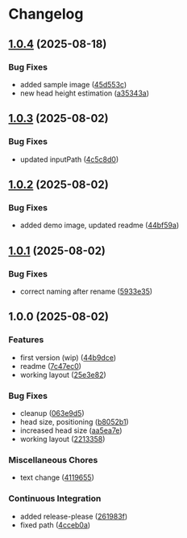 # Changelog

## [1.0.4](https://github.com/Gitsack/passport-image-generator/compare/v1.0.3...v1.0.4) (2025-08-18)


### Bug Fixes

* added sample image ([45d553c](https://github.com/Gitsack/passport-image-generator/commit/45d553ca5488df51a6d8c8c35003b87e472d03cd))
* new head height estimation ([a35343a](https://github.com/Gitsack/passport-image-generator/commit/a35343ac42b63117e755c0ae2e0b179951b61abf))

## [1.0.3](https://github.com/Gitsack/passport-image-generator/compare/v1.0.2...v1.0.3) (2025-08-02)


### Bug Fixes

* updated inputPath ([4c5c8d0](https://github.com/Gitsack/passport-image-generator/commit/4c5c8d023f75f800b57491f7545d81872c6dfedb))

## [1.0.2](https://github.com/Gitsack/passport-image-generator/compare/v1.0.1...v1.0.2) (2025-08-02)


### Bug Fixes

* added demo image, updated readme ([44bf59a](https://github.com/Gitsack/passport-image-generator/commit/44bf59a956a3192c0486575c55fd8cb9c397f93d))

## [1.0.1](https://github.com/Gitsack/passport-image-generator/compare/v1.0.0...v1.0.1) (2025-08-02)


### Bug Fixes

* correct naming after rename ([5933e35](https://github.com/Gitsack/passport-image-generator/commit/5933e355fd3cdc411ac399adedd856eb27e11d0b))

## 1.0.0 (2025-08-02)


### Features

* first version (wip) ([44b9dce](https://github.com/Gitsack/passport-image-generator/commit/44b9dce37a30a4356cbbeaa29cd5ccda9f57efc5))
* readme ([7c47ec0](https://github.com/Gitsack/passport-image-generator/commit/7c47ec0d2331a79a418a856bab5d57d27b02f727))
* working layout ([25e3e82](https://github.com/Gitsack/passport-image-generator/commit/25e3e82d80c1e9d8a8220c68ceba97ed435ca87f))


### Bug Fixes

* cleanup ([063e9d5](https://github.com/Gitsack/passport-image-generator/commit/063e9d506c300c5d7cf11accc6034852a9d9d7f9))
* head size, positioning ([b8052b1](https://github.com/Gitsack/passport-image-generator/commit/b8052b1c0444f742e3ca9d966a726044f93e42e3))
* increased head size ([aa5ea7e](https://github.com/Gitsack/passport-image-generator/commit/aa5ea7ee0be1444495ab1ba280734be0485e650e))
* working layout ([2213358](https://github.com/Gitsack/passport-image-generator/commit/22133588ca4bec6d891b0cf7a598858fd1db0dde))


### Miscellaneous Chores

* text change ([4119655](https://github.com/Gitsack/passport-image-generator/commit/411965553de2d3f006e6a530720b434699401d9e))


### Continuous Integration

* added release-please ([261983f](https://github.com/Gitsack/passport-image-generator/commit/261983f4e8b83ce2e259d02ecf2460ab0c47503a))
* fixed path ([4cceb0a](https://github.com/Gitsack/passport-image-generator/commit/4cceb0a7084fb22d20e821a828a6dc62c65e7c23))

